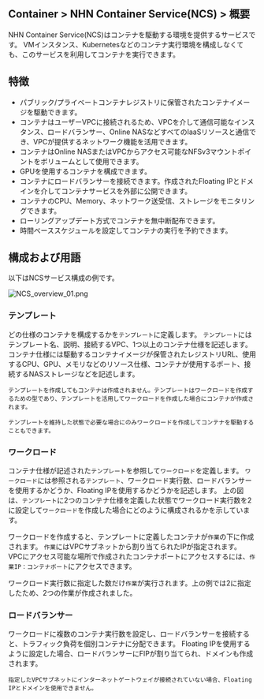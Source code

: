 ## Container > NHN Container Service(NCS) > 概要

NHN Container Service(NCS)はコンテナを駆動する環境を提供するサービスです。
VMインスタンス、Kubernetesなどのコンテナ実行環境を構成しなくても、このサービスを利用してコンテナを実行できます。

## 特徴

* パブリック/プライベートコンテナレジストリに保管されたコンテナイメージを駆動できます。
* コンテナはユーザーVPCに接続されるため、VPCを介して通信可能なインスタンス、ロードバランサー、Online NASなどすべてのIaaSリソースと通信でき、VPCが提供するネットワーク機能を活用できます。
* コンテナはOnline NASまたはVPCからアクセス可能なNFSv3マウントポイントをボリュームとして使用できます。
* GPUを使用するコンテナを構成できます。
* コンテナにロードバランサーを接続できます。作成されたFloating IPとドメインを介してコンテナサービスを外部に公開できます。
* コンテナのCPU、Memory、ネットワーク送受信、ストレージをモニタリングできます。
* ローリングアップデート方式でコンテナを無中断配布できます。
* 時間ベーススケジュールを設定してコンテナの実行を予約できます。

## 構成および用語

以下はNCSサービス構成の例です。

![NCS_overview_01.png](https://static.toastoven.net/prod_ncs/20221222/D-NCS_overview_01.png)

### テンプレート

どの仕様のコンテナを構成するかを`テンプレート`に定義します。
`テンプレート`にはテンプレート名、説明、接続するVPC、1つ以上のコンテナ仕様を記述します。
コンテナ仕様には駆動するコンテナイメージが保管されたレジストリURL、使用するCPU、GPU、メモリなどのリソース仕様、コンテナが使用するポート、接続するNASストレージなどを記述します。

```
テンプレートを作成してもコンテナは作成されません。テンプレートはワークロードを作成するための型であり、テンプレートを活用してワークロードを作成した場合にコンテナが作成されます。

テンプレートを維持した状態で必要な場合にのみワークロードを作成してコンテナを駆動することもできます。
```

### ワークロード

コンテナ仕様が記述された`テンプレート`を参照して`ワークロード`を定義します。
`ワークロード`には参照される`テンプレート`、ワークロード実行数、ロードバランサーを使用するかどうか、Floating IPを使用するかどうかを記述します。
上の図は、`テンプレート`に2つのコンテナ仕様を定義した状態でワークロード実行数を2に設定して`ワークロード`を作成した場合にどのように構成されるかを示しています。

ワークロードを作成すると、テンプレートに定義したコンテナが`作業`の下に作成されます。
`作業`にはVPCサブネットから割り当てられたIPが指定されます。
VPCにアクセス可能な場所で作成されたコンテナポートにアクセスするには、`作業IP：コンテナポート`にアクセスできます。

ワークロード実行数に指定した数だけ`作業`が実行されます。上の例では2に指定したため、2つの作業が作成されました。

### ロードバランサー

ワークロードに複数のコンテナ実行数を設定し、ロードバランサーを接続すると、トラフィック負荷を個別コンテナに分配できます。
Floating IPを使用するように設定した場合、ロードバランサーにFIPが割り当てられ、ドメインも作成されます。

```
指定したVPCサブネットにインターネットゲートウェイが接続されていない場合、Floating IPとドメインを使用できません。
```
